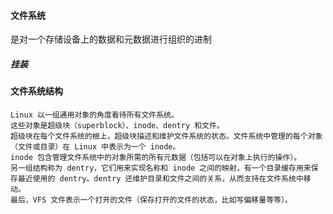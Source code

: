 #### 文件系统
是对一个存储设备上的数据和元数据进行组织的进制

##### 挂装

#### 文件系统结构
```
Linux 以一组通用对象的角度看待所有文件系统。
这些对象是超级块（superblock）、inode、dentry 和文件。
超级块在每个文件系统的根上，超级块描述和维护文件系统的状态。文件系统中管理的每个对象（文件或目录）在 Linux 中表示为一个 inode。
inode 包含管理文件系统中的对象所需的所有元数据（包括可以在对象上执行的操作）。
另一组结构称为 dentry，它们用来实现名称和 inode 之间的映射，有一个目录缓存用来保存最近使用的 dentry。dentry 还维护目录和文件之间的关系，从而支持在文件系统中移动。
最后，VFS 文件表示一个打开的文件（保存打开的文件的状态，比如写偏移量等等）。
```
